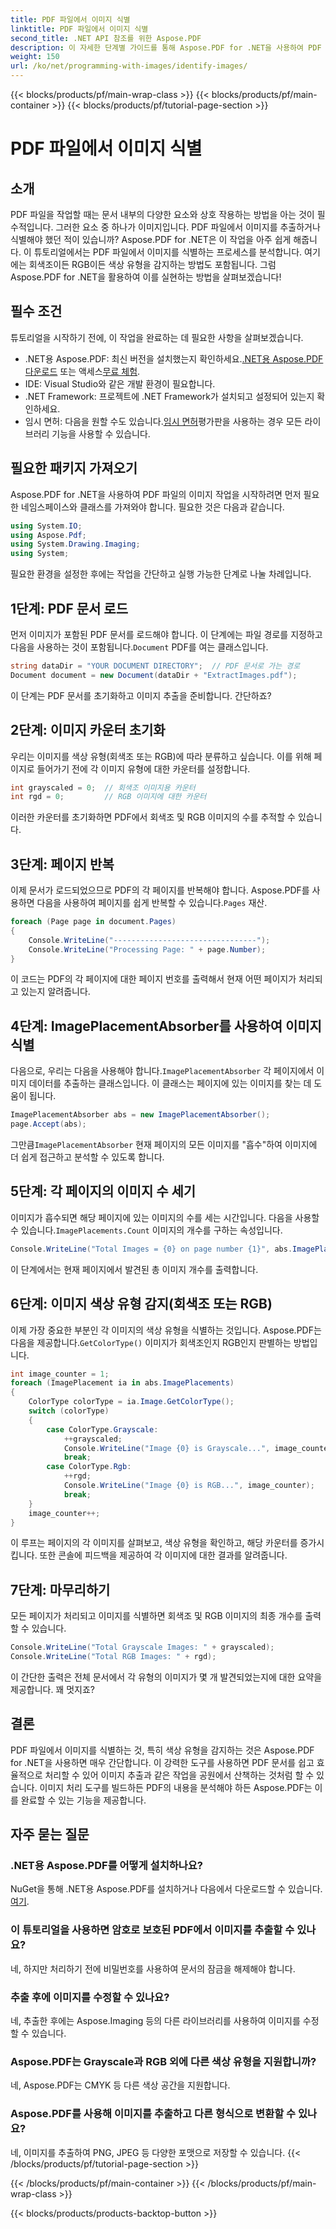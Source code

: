 ```yaml
---
title: PDF 파일에서 이미지 식별
linktitle: PDF 파일에서 이미지 식별
second_title: .NET API 참조를 위한 Aspose.PDF
description: 이 자세한 단계별 가이드를 통해 Aspose.PDF for .NET을 사용하여 PDF 파일에서 이미지를 식별하고 색상 유형(회색조 또는 RGB)을 감지하는 방법을 알아보세요.
weight: 150
url: /ko/net/programming-with-images/identify-images/
---
```


{{< blocks/products/pf/main-wrap-class >}}
{{< blocks/products/pf/main-container >}}
{{< blocks/products/pf/tutorial-page-section >}}

# PDF 파일에서 이미지 식별

## 소개

PDF 파일을 작업할 때는 문서 내부의 다양한 요소와 상호 작용하는 방법을 아는 것이 필수적입니다. 그러한 요소 중 하나가 이미지입니다. PDF 파일에서 이미지를 추출하거나 식별해야 했던 적이 있습니까? Aspose.PDF for .NET은 이 작업을 아주 쉽게 해줍니다. 이 튜토리얼에서는 PDF 파일에서 이미지를 식별하는 프로세스를 분석합니다. 여기에는 회색조이든 RGB이든 색상 유형을 감지하는 방법도 포함됩니다. 그럼 Aspose.PDF for .NET을 활용하여 이를 실현하는 방법을 살펴보겠습니다!

## 필수 조건

튜토리얼을 시작하기 전에, 이 작업을 완료하는 데 필요한 사항을 살펴보겠습니다.

-  .NET용 Aspose.PDF: 최신 버전을 설치했는지 확인하세요.[.NET용 Aspose.PDF 다운로드](https://releases.aspose.com/pdf/net/) 또는 액세스[무료 체험](https://releases.aspose.com/).
- IDE: Visual Studio와 같은 개발 환경이 필요합니다.
- .NET Framework: 프로젝트에 .NET Framework가 설치되고 설정되어 있는지 확인하세요.
-  임시 면허: 다음을 원할 수도 있습니다.[임시 면허](https://purchase.aspose.com/temporary-license/)평가판을 사용하는 경우 모든 라이브러리 기능을 사용할 수 있습니다.

## 필요한 패키지 가져오기

Aspose.PDF for .NET을 사용하여 PDF 파일의 이미지 작업을 시작하려면 먼저 필요한 네임스페이스와 클래스를 가져와야 합니다. 필요한 것은 다음과 같습니다.

```csharp
using System.IO;
using Aspose.Pdf;
using System.Drawing.Imaging;
using System;
```

필요한 환경을 설정한 후에는 작업을 간단하고 실행 가능한 단계로 나눌 차례입니다.

## 1단계: PDF 문서 로드

 먼저 이미지가 포함된 PDF 문서를 로드해야 합니다. 이 단계에는 파일 경로를 지정하고 다음을 사용하는 것이 포함됩니다.`Document` PDF를 여는 클래스입니다.

```csharp
string dataDir = "YOUR DOCUMENT DIRECTORY";  // PDF 문서로 가는 경로
Document document = new Document(dataDir + "ExtractImages.pdf");
```

이 단계는 PDF 문서를 초기화하고 이미지 추출을 준비합니다. 간단하죠?

## 2단계: 이미지 카운터 초기화

우리는 이미지를 색상 유형(회색조 또는 RGB)에 따라 분류하고 싶습니다. 이를 위해 페이지로 들어가기 전에 각 이미지 유형에 대한 카운터를 설정합니다.

```csharp
int grayscaled = 0;  // 회색조 이미지용 카운터
int rgd = 0;         // RGB 이미지에 대한 카운터
```

이러한 카운터를 초기화하면 PDF에서 회색조 및 RGB 이미지의 수를 추적할 수 있습니다.

## 3단계: 페이지 반복

 이제 문서가 로드되었으므로 PDF의 각 페이지를 반복해야 합니다. Aspose.PDF를 사용하면 다음을 사용하여 페이지를 쉽게 반복할 수 있습니다.`Pages` 재산.

```csharp
foreach (Page page in document.Pages)
{
    Console.WriteLine("--------------------------------");
    Console.WriteLine("Processing Page: " + page.Number);
}
```

이 코드는 PDF의 각 페이지에 대한 페이지 번호를 출력해서 현재 어떤 페이지가 처리되고 있는지 알려줍니다.

## 4단계: ImagePlacementAbsorber를 사용하여 이미지 식별

 다음으로, 우리는 다음을 사용해야 합니다.`ImagePlacementAbsorber` 각 페이지에서 이미지 데이터를 추출하는 클래스입니다. 이 클래스는 페이지에 있는 이미지를 찾는 데 도움이 됩니다.

```csharp
ImagePlacementAbsorber abs = new ImagePlacementAbsorber();
page.Accept(abs);
```

 그만큼`ImagePlacementAbsorber` 현재 페이지의 모든 이미지를 "흡수"하여 이미지에 더 쉽게 접근하고 분석할 수 있도록 합니다.

## 5단계: 각 페이지의 이미지 수 세기

 이미지가 흡수되면 해당 페이지에 있는 이미지의 수를 세는 시간입니다. 다음을 사용할 수 있습니다.`ImagePlacements.Count` 이미지의 개수를 구하는 속성입니다.

```csharp
Console.WriteLine("Total Images = {0} on page number {1}", abs.ImagePlacements.Count, page.Number);
```

이 단계에서는 현재 페이지에서 발견된 총 이미지 개수를 출력합니다.

## 6단계: 이미지 색상 유형 감지(회색조 또는 RGB)

 이제 가장 중요한 부분인 각 이미지의 색상 유형을 식별하는 것입니다. Aspose.PDF는 다음을 제공합니다.`GetColorType()` 이미지가 회색조인지 RGB인지 판별하는 방법입니다.

```csharp
int image_counter = 1;
foreach (ImagePlacement ia in abs.ImagePlacements)
{
    ColorType colorType = ia.Image.GetColorType();
    switch (colorType)
    {
        case ColorType.Grayscale:
            ++grayscaled;
            Console.WriteLine("Image {0} is Grayscale...", image_counter);
            break;
        case ColorType.Rgb:
            ++rgd;
            Console.WriteLine("Image {0} is RGB...", image_counter);
            break;
    }
    image_counter++;
}
```

이 루프는 페이지의 각 이미지를 살펴보고, 색상 유형을 확인하고, 해당 카운터를 증가시킵니다. 또한 콘솔에 피드백을 제공하여 각 이미지에 대한 결과를 알려줍니다.

## 7단계: 마무리하기

모든 페이지가 처리되고 이미지를 식별하면 회색조 및 RGB 이미지의 최종 개수를 출력할 수 있습니다.

```csharp
Console.WriteLine("Total Grayscale Images: " + grayscaled);
Console.WriteLine("Total RGB Images: " + rgd);
```

이 간단한 출력은 전체 문서에서 각 유형의 이미지가 몇 개 발견되었는지에 대한 요약을 제공합니다. 꽤 멋지죠?

## 결론

PDF 파일에서 이미지를 식별하는 것, 특히 색상 유형을 감지하는 것은 Aspose.PDF for .NET을 사용하면 매우 간단합니다. 이 강력한 도구를 사용하면 PDF 문서를 쉽고 효율적으로 처리할 수 있어 이미지 추출과 같은 작업을 공원에서 산책하는 것처럼 할 수 있습니다. 이미지 처리 도구를 빌드하든 PDF의 내용을 분석해야 하든 Aspose.PDF는 이를 완료할 수 있는 기능을 제공합니다.

## 자주 묻는 질문

### .NET용 Aspose.PDF를 어떻게 설치하나요?  
 NuGet을 통해 .NET용 Aspose.PDF를 설치하거나 다음에서 다운로드할 수 있습니다.[여기](https://releases.aspose.com/pdf/net/).

### 이 튜토리얼을 사용하면 암호로 보호된 PDF에서 이미지를 추출할 수 있나요?  
네, 하지만 처리하기 전에 비밀번호를 사용하여 문서의 잠금을 해제해야 합니다.

### 추출 후에 이미지를 수정할 수 있나요?  
네, 추출한 후에는 Aspose.Imaging 등의 다른 라이브러리를 사용하여 이미지를 수정할 수 있습니다.

### Aspose.PDF는 Grayscale과 RGB 외에 다른 색상 유형을 지원합니까?  
네, Aspose.PDF는 CMYK 등 다른 색상 공간을 지원합니다.

### Aspose.PDF를 사용해 이미지를 추출하고 다른 형식으로 변환할 수 있나요?  
네, 이미지를 추출하여 PNG, JPEG 등 다양한 포맷으로 저장할 수 있습니다.
{{< /blocks/products/pf/tutorial-page-section >}}

{{< /blocks/products/pf/main-container >}}
{{< /blocks/products/pf/main-wrap-class >}}

{{< blocks/products/products-backtop-button >}}
